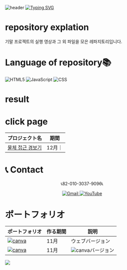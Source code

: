 
![header](https://capsule-render.vercel.app/api?type=egg&color=gradient&height=300&section=header&text=welcome%2&fontSize=50&desc=기말%20프로젝트%20파일을%20모은%20레파지토)
[![Typing SVG](https://readme-typing-svg.demolab.com?font=Fira+Code&pause=1000&color=F76F00&background=FFBD2F00&random=false&width=435&lines=%E3%81%A9%E3%81%86%E3%81%9E%E3%82%88%E3%82%8D%E3%81%97%E3%81%8F%E3%81%8A%E3%81%AD%E3%81%8C%E3%81%84%E3%81%97%E3%81%BE%E3%81%99%E3%80%82)](https://git.io/typing-svg)<br>

# repository explation
기말 프로젝트의 실행 영상과 그 외 파일을 모은 레파지토리입니다.

# Language of repository📚
![HTML5](https://img.shields.io/badge/HTML5-E34F26?style=flat-square&logo=html5&logoColor=white)
![JavaScript](https://img.shields.io/badge/JavaScript-F7DF1E?style=for-the-badge&logo=javascript&logoColor=black)
![CSS](https://img.shields.io/badge/CSS-1572B6?style=for-the-badge&logo=css3&logoColor=white)

# result

# click page
 | プロジェクト名           | 期間          | 
  |------------------------|---------------|
 |[물체 접근 경보기](https://www.youtube.com/watch?v=5SojzSlgjLg)|12月｜

# 📞 Contact 
 <p align="center">
  📞82-010-3037-9096📞
</p>

<p align="center">
  <a href="mailto:a01030379096@gmail.com">
    <img src="https://img.shields.io/badge/-Gmail-red?style=for-the-badge&logo=Gmail" alt="Gmail">
  </a>
  <a href="https://www.youtube.com/channel/UC484ZJMavtoPOI4ey-HFdCA">
   <img src="https://img.shields.io/badge/-YouTube-red?style=for-the-badge&logo=youtube"   alt="YouTube">
 </a>

# ポートフォリオ

  | ポートフォリオ           |  作る期間     |            説明  |
  |------------------------|---------------|----------------------------------------------|
  |<a href="https://kimganghyeon.my.canva.site/kimganghyeon"><img src="https://img.shields.io/badge/canva-purple?style=for-the-badge&logo=canva" alt="canva"></a>|11月|ウェブバージョン|
  |<a href="https://www.canva.com/design/DAFzY5opUiA/Ge33dSKE16cErBaDJDp-BA/edit"><img src="https://img.shields.io/badge/canva-purple?style=for-the-badge&logo=canva" alt="canva"></a>|11月|<img src="https://img.shields.io/badge/canva-purple?style=for-the-badge&logo=canva" alt="canva">バージョン|
</p>

<img src="https://capsule-render.vercel.app/api?type=egg&color=gradient&height=300&text=Thank%20you%20for%20watching.&section=footer" />
